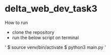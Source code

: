 # delta_web_dev_task3

How to run

- clone the repository
- run the below script on terminal

'
$ source venv/bin/activate
$ python3 main.py
'
